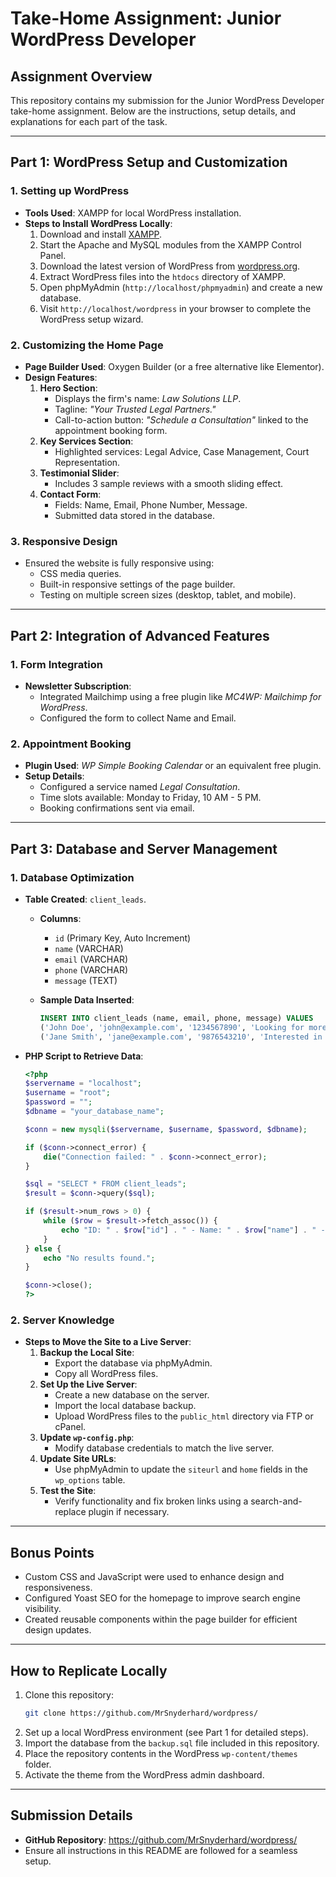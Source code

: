 # Take-Home Assignment: Junior WordPress Developer

## Assignment Overview
This repository contains my submission for the Junior WordPress Developer take-home assignment. Below are the instructions, setup details, and explanations for each part of the task.

---

## Part 1: WordPress Setup and Customization

### 1. Setting up WordPress
- **Tools Used**: XAMPP for local WordPress installation.
- **Steps to Install WordPress Locally**:
  1. Download and install [XAMPP](https://www.apachefriends.org/).
  2. Start the Apache and MySQL modules from the XAMPP Control Panel.
  3. Download the latest version of WordPress from [wordpress.org](https://wordpress.org/).
  4. Extract WordPress files into the `htdocs` directory of XAMPP.
  5. Open phpMyAdmin (`http://localhost/phpmyadmin`) and create a new database.
  6. Visit `http://localhost/wordpress` in your browser to complete the WordPress setup wizard.

### 2. Customizing the Home Page
- **Page Builder Used**: Oxygen Builder (or a free alternative like Elementor).
- **Design Features**:
  1. **Hero Section**:
     - Displays the firm's name: *Law Solutions LLP*.
     - Tagline: *"Your Trusted Legal Partners."*
     - Call-to-action button: *"Schedule a Consultation"* linked to the appointment booking form.
  2. **Key Services Section**:
     - Highlighted services: Legal Advice, Case Management, Court Representation.
  3. **Testimonial Slider**:
     - Includes 3 sample reviews with a smooth sliding effect.
  4. **Contact Form**:
     - Fields: Name, Email, Phone Number, Message.
     - Submitted data stored in the database.

### 3. Responsive Design
- Ensured the website is fully responsive using:
  - CSS media queries.
  - Built-in responsive settings of the page builder.
  - Testing on multiple screen sizes (desktop, tablet, and mobile).

---

## Part 2: Integration of Advanced Features

### 1. Form Integration
- **Newsletter Subscription**:
  - Integrated Mailchimp using a free plugin like *MC4WP: Mailchimp for WordPress*.
  - Configured the form to collect Name and Email.

### 2. Appointment Booking
- **Plugin Used**: *WP Simple Booking Calendar* or an equivalent free plugin.
- **Setup Details**:
  - Configured a service named *Legal Consultation*.
  - Time slots available: Monday to Friday, 10 AM - 5 PM.
  - Booking confirmations sent via email.

---

## Part 3: Database and Server Management

### 1. Database Optimization
- **Table Created**: `client_leads`.
  - **Columns**:
    - `id` (Primary Key, Auto Increment)
    - `name` (VARCHAR)
    - `email` (VARCHAR)
    - `phone` (VARCHAR)
    - `message` (TEXT)
  - **Sample Data Inserted**:

    ```sql
    INSERT INTO client_leads (name, email, phone, message) VALUES
    ('John Doe', 'john@example.com', '1234567890', 'Looking for more details.'),
    ('Jane Smith', 'jane@example.com', '9876543210', 'Interested in your services.');
    ```

- **PHP Script to Retrieve Data**:

    ```php
    <?php
    $servername = "localhost";
    $username = "root";
    $password = "";
    $dbname = "your_database_name";

    $conn = new mysqli($servername, $username, $password, $dbname);

    if ($conn->connect_error) {
        die("Connection failed: " . $conn->connect_error);
    }

    $sql = "SELECT * FROM client_leads";
    $result = $conn->query($sql);

    if ($result->num_rows > 0) {
        while ($row = $result->fetch_assoc()) {
            echo "ID: " . $row["id"] . " - Name: " . $row["name"] . " - Email: " . $row["email"] . " - Phone: " . $row["phone"] . " - Message: " . $row["message"] . "<br>";
        }
    } else {
        echo "No results found.";
    }

    $conn->close();
    ?>
    ```

### 2. Server Knowledge
- **Steps to Move the Site to a Live Server**:
  1. **Backup the Local Site**:
     - Export the database via phpMyAdmin.
     - Copy all WordPress files.
  2. **Set Up the Live Server**:
     - Create a new database on the server.
     - Import the local database backup.
     - Upload WordPress files to the `public_html` directory via FTP or cPanel.
  3. **Update `wp-config.php`**:
     - Modify database credentials to match the live server.
  4. **Update Site URLs**:
     - Use phpMyAdmin to update the `siteurl` and `home` fields in the `wp_options` table.
  5. **Test the Site**:
     - Verify functionality and fix broken links using a search-and-replace plugin if necessary.

---

## Bonus Points
- Custom CSS and JavaScript were used to enhance design and responsiveness.
- Configured Yoast SEO for the homepage to improve search engine visibility.
- Created reusable components within the page builder for efficient design updates.

---

## How to Replicate Locally

1. Clone this repository:
   ```bash
   git clone https://github.com/MrSnyderhard/wordpress/
   ```
2. Set up a local WordPress environment (see Part 1 for detailed steps).
3. Import the database from the `backup.sql` file included in this repository.
4. Place the repository contents in the WordPress `wp-content/themes` folder.
5. Activate the theme from the WordPress admin dashboard.

---

## Submission Details
- **GitHub Repository**: https://github.com/MrSnyderhard/wordpress/
- Ensure all instructions in this README are followed for a seamless setup.
